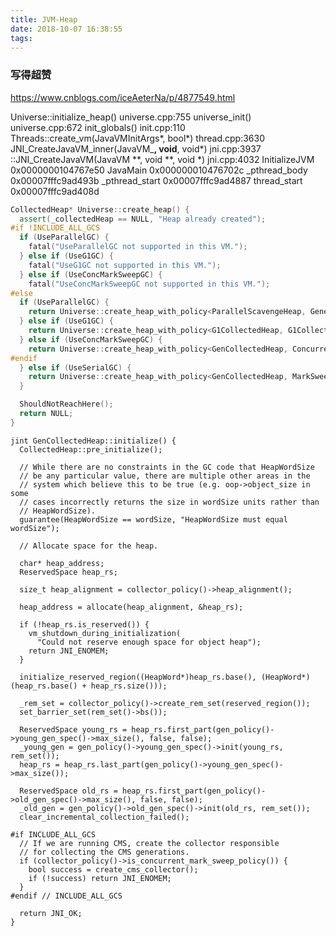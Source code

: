 ```yaml
---
title: JVM-Heap
date: 2018-10-07 16:38:55
tags:
---
```



### 写得超赞
https://www.cnblogs.com/iceAeterNa/p/4877549.html

Universe::initialize_heap() universe.cpp:755
universe_init() universe.cpp:672
init_globals() init.cpp:110
Threads::create_vm(JavaVMInitArgs*, bool*) thread.cpp:3630
JNI_CreateJavaVM_inner(JavaVM_**, void**, void*) jni.cpp:3937
::JNI_CreateJavaVM(JavaVM **, void **, void *) jni.cpp:4032
InitializeJVM 0x0000000104767e50
JavaMain 0x000000010476702c
_pthread_body 0x00007fffc9ad493b
_pthread_start 0x00007fffc9ad4887
thread_start 0x00007fffc9ad408d

``` c++
CollectedHeap* Universe::create_heap() {
  assert(_collectedHeap == NULL, "Heap already created");
#if !INCLUDE_ALL_GCS
  if (UseParallelGC) {
    fatal("UseParallelGC not supported in this VM.");
  } else if (UseG1GC) {
    fatal("UseG1GC not supported in this VM.");
  } else if (UseConcMarkSweepGC) {
    fatal("UseConcMarkSweepGC not supported in this VM.");
#else
  if (UseParallelGC) {
    return Universe::create_heap_with_policy<ParallelScavengeHeap, GenerationSizer>();
  } else if (UseG1GC) {
    return Universe::create_heap_with_policy<G1CollectedHeap, G1CollectorPolicy>();
  } else if (UseConcMarkSweepGC) {
    return Universe::create_heap_with_policy<GenCollectedHeap, ConcurrentMarkSweepPolicy>();
#endif
  } else if (UseSerialGC) {
    return Universe::create_heap_with_policy<GenCollectedHeap, MarkSweepPolicy>();
  }

  ShouldNotReachHere();
  return NULL;
}
```

```
jint GenCollectedHeap::initialize() {
  CollectedHeap::pre_initialize();

  // While there are no constraints in the GC code that HeapWordSize
  // be any particular value, there are multiple other areas in the
  // system which believe this to be true (e.g. oop->object_size in some
  // cases incorrectly returns the size in wordSize units rather than
  // HeapWordSize).
  guarantee(HeapWordSize == wordSize, "HeapWordSize must equal wordSize");

  // Allocate space for the heap.

  char* heap_address;
  ReservedSpace heap_rs;

  size_t heap_alignment = collector_policy()->heap_alignment();

  heap_address = allocate(heap_alignment, &heap_rs);

  if (!heap_rs.is_reserved()) {
    vm_shutdown_during_initialization(
      "Could not reserve enough space for object heap");
    return JNI_ENOMEM;
  }

  initialize_reserved_region((HeapWord*)heap_rs.base(), (HeapWord*)(heap_rs.base() + heap_rs.size()));

  _rem_set = collector_policy()->create_rem_set(reserved_region());
  set_barrier_set(rem_set()->bs());

  ReservedSpace young_rs = heap_rs.first_part(gen_policy()->young_gen_spec()->max_size(), false, false);
  _young_gen = gen_policy()->young_gen_spec()->init(young_rs, rem_set());
  heap_rs = heap_rs.last_part(gen_policy()->young_gen_spec()->max_size());

  ReservedSpace old_rs = heap_rs.first_part(gen_policy()->old_gen_spec()->max_size(), false, false);
  _old_gen = gen_policy()->old_gen_spec()->init(old_rs, rem_set());
  clear_incremental_collection_failed();

#if INCLUDE_ALL_GCS
  // If we are running CMS, create the collector responsible
  // for collecting the CMS generations.
  if (collector_policy()->is_concurrent_mark_sweep_policy()) {
    bool success = create_cms_collector();
    if (!success) return JNI_ENOMEM;
  }
#endif // INCLUDE_ALL_GCS

  return JNI_OK;
}
```